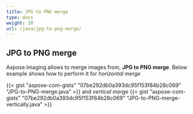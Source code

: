 ```yaml
---
title: JPG to PNG merge
type: docs
weight: 30
url: /java/jpg-to-png-merge/
---
```


## **JPG to PNG merge**
Aspose.Imaging allows to merge images from, **JPG to PNG merge**. Below example shows how to perform it for *horizontal merge*

{{< gist "aspose-com-gists" "07be292db0a393dc95f153f84b28c069" "JPG-to-PNG-merge.java" >}}
and *vertical merge*
{{< gist "aspose-com-gists" "07be292db0a393dc95f153f84b28c069" "JPG-to-PNG-merge-vertically.java" >}}